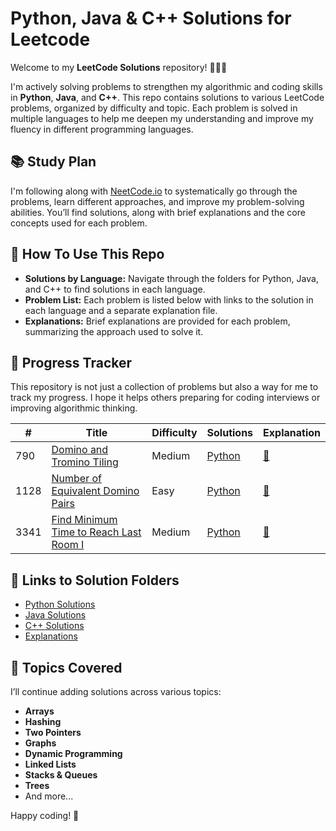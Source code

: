 # Python, Java & C++ Solutions for Leetcode

Welcome to my **LeetCode Solutions** repository! 👩🏻‍💻

I'm actively solving problems to strengthen my algorithmic and coding skills in **Python**, **Java**, and **C++**. This repo contains solutions to various LeetCode problems, organized by difficulty and topic. Each problem is solved in multiple languages to help me deepen my understanding and improve my fluency in different programming languages.

## 📚 Study Plan
I'm following along with [NeetCode.io](https://neetcode.io/) to systematically go through the problems, learn different approaches, and improve my problem-solving abilities. You’ll find solutions, along with brief explanations and the core concepts used for each problem.

## 🚀 How To Use This Repo

- **Solutions by Language:** Navigate through the folders for Python, Java, and C++ to find solutions in each language.
- **Problem List:** Each problem is listed below with links to the solution in each language and a separate explanation file.
- **Explanations:** Brief explanations are provided for each problem, summarizing the approach used to solve it.

## 📝 Progress Tracker

This repository is not just a collection of problems but also a way for me to track my progress. I hope it helps others preparing for coding interviews or improving algorithmic thinking.

| #    | Title                                                                 | Difficulty | Solutions                                                                                                     | Explanation |
|------|-----------------------------------------------------------------------|------------|---------------------------------------------------------------------------------------------------------------|-------------|
| 790 | [Domino and Tromino Tiling](https://leetcode.com/problems/domino-and-tromino-tiling) | Medium      | [Python](./python/790_Domino_and_Tromino_Tiling.py) | [📄](./explanations/790_Domino_and_Tromino_Tiling.md) |
| 1128 | [Number of Equivalent Domino Pairs](https://leetcode.com/problems/number-of-equivalent-domino-pairs) | Easy       | [Python](./python/1128_Number_of_Equivalent_Domino_Pairs.py) | [📄](./explanations/1128_Number_of_Equivalent_Domino_Pairs.md) |
| 3341 | [Find Minimum Time to Reach Last Room I](https://leetcode.com/problems/find-minimum-time-to-reach-last-room-i) | Medium       | [Python](./python/Find_Minimum_Time_to_Reach_Last_Room_I.py) | [📄](./explanations/Find_Minimum_Time_to_Reach_Last_Room_I.md) |


## 🔗 Links to Solution Folders

- [Python Solutions](./python)
- [Java Solutions](./java)
- [C++ Solutions](./cpp)
- [Explanations](./explanations)

## 🌱 Topics Covered

I’ll continue adding solutions across various topics:

- **Arrays**
- **Hashing**
- **Two Pointers**
- **Graphs**
- **Dynamic Programming**
- **Linked Lists**
- **Stacks & Queues**
- **Trees**
- And more...

Happy coding! 🚀
